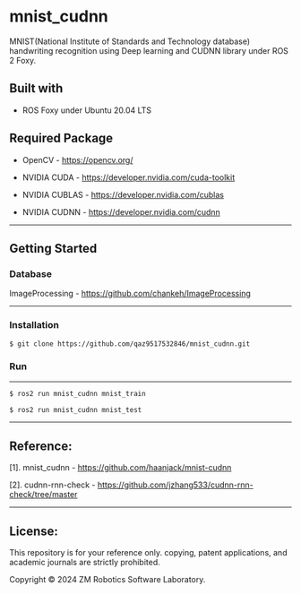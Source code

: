 # mnist_cudnn
MNIST(National Institute of Standards and Technology database) handwriting recognition using Deep learning and CUDNN library under ROS 2 Foxy.

## Built with

- ROS Foxy under Ubuntu 20.04 LTS

## Required Package

- OpenCV - https://opencv.org/

- NVIDIA CUDA - https://developer.nvidia.com/cuda-toolkit

- NVIDIA CUBLAS - https://developer.nvidia.com/cublas

- NVIDIA CUDNN - https://developer.nvidia.com/cudnn

------

## Getting Started

### Database

ImageProcessing - https://github.com/chankeh/ImageProcessing

------

### Installation

``` bash
$ git clone https://github.com/qaz9517532846/mnist_cudnn.git
```

### Run

------

``` bash
$ ros2 run mnist_cudnn mnist_train
```

``` bash
$ ros2 run mnist_cudnn mnist_test
```

------

## Reference:

[1]. mnist_cudnn - https://github.com/haanjack/mnist-cudnn

[2]. cudnn-rnn-check - https://github.com/jzhang533/cudnn-rnn-check/tree/master

------

## License:

This repository is for your reference only. copying, patent applications, and academic journals are strictly prohibited.

Copyright © 2024 ZM Robotics Software Laboratory.
